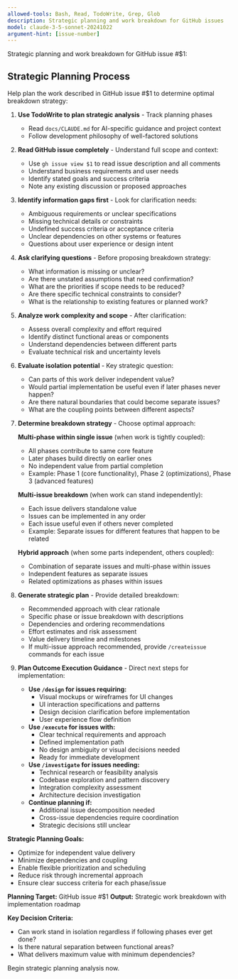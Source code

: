 ```yaml
---
allowed-tools: Bash, Read, TodoWrite, Grep, Glob
description: Strategic planning and work breakdown for GitHub issues
model: claude-3-5-sonnet-20241022
argument-hint: [issue-number]
---
```


Strategic planning and work breakdown for GitHub issue #$1:

## Strategic Planning Process

Help plan the work described in GitHub issue #$1 to determine optimal breakdown strategy:

1. **Use TodoWrite to plan strategic analysis** - Track planning phases
   - Read `docs/CLAUDE.md` for AI-specific guidance and project context
   - Follow development philosophy of well-factored solutions

2. **Read GitHub issue completely** - Understand full scope and context:
   - Use `gh issue view $1` to read issue description and all comments
   - Understand business requirements and user needs
   - Identify stated goals and success criteria
   - Note any existing discussion or proposed approaches

3. **Identify information gaps first** - Look for clarification needs:
   - Ambiguous requirements or unclear specifications
   - Missing technical details or constraints
   - Undefined success criteria or acceptance criteria
   - Unclear dependencies on other systems or features
   - Questions about user experience or design intent

4. **Ask clarifying questions** - Before proposing breakdown strategy:
   - What information is missing or unclear?
   - Are there unstated assumptions that need confirmation?
   - What are the priorities if scope needs to be reduced?
   - Are there specific technical constraints to consider?
   - What is the relationship to existing features or planned work?

5. **Analyze work complexity and scope** - After clarification:
   - Assess overall complexity and effort required
   - Identify distinct functional areas or components
   - Understand dependencies between different parts
   - Evaluate technical risk and uncertainty levels

6. **Evaluate isolation potential** - Key strategic question:
   - Can parts of this work deliver independent value?
   - Would partial implementation be useful even if later phases never happen?
   - Are there natural boundaries that could become separate issues?
   - What are the coupling points between different aspects?

7. **Determine breakdown strategy** - Choose optimal approach:

   **Multi-phase within single issue** (when work is tightly coupled):
   - All phases contribute to same core feature
   - Later phases build directly on earlier ones
   - No independent value from partial completion
   - Example: Phase 1 (core functionality), Phase 2 (optimizations), Phase 3 (advanced features)

   **Multi-issue breakdown** (when work can stand independently):
   - Each issue delivers standalone value
   - Issues can be implemented in any order
   - Each issue useful even if others never completed
   - Example: Separate issues for different features that happen to be related

   **Hybrid approach** (when some parts independent, others coupled):
   - Combination of separate issues and multi-phase within issues
   - Independent features as separate issues
   - Related optimizations as phases within issues

8. **Generate strategic plan** - Provide detailed breakdown:
   - Recommended approach with clear rationale
   - Specific phase or issue breakdown with descriptions
   - Dependencies and ordering recommendations
   - Effort estimates and risk assessment
   - Value delivery timeline and milestones
   - If multi-issue approach recommended, provide `/createissue` commands for each issue

9. **Plan Outcome Execution Guidance** - Direct next steps for implementation:
   - **Use `/design` for issues requiring:**
     - Visual mockups or wireframes for UI changes
     - UI interaction specifications and patterns
     - Design decision clarification before implementation
     - User experience flow definition
   - **Use `/execute` for issues with:**
     - Clear technical requirements and approach
     - Defined implementation path
     - No design ambiguity or visual decisions needed
     - Ready for immediate development
   - **Use `/investigate` for issues needing:**
     - Technical research or feasibility analysis
     - Codebase exploration and pattern discovery
     - Integration complexity assessment
     - Architecture decision investigation
   - **Continue planning if:**
     - Additional issue decomposition needed
     - Cross-issue dependencies require coordination
     - Strategic decisions still unclear

**Strategic Planning Goals:**
- Optimize for independent value delivery
- Minimize dependencies and coupling
- Enable flexible prioritization and scheduling
- Reduce risk through incremental approach
- Ensure clear success criteria for each phase/issue

**Planning Target:** GitHub issue #$1
**Output:** Strategic work breakdown with implementation roadmap

**Key Decision Criteria:**
- Can work stand in isolation regardless if following phases ever get done?
- Is there natural separation between functional areas?
- What delivers maximum value with minimum dependencies?

Begin strategic planning analysis now.